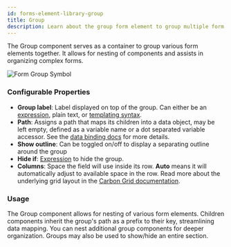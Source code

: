 ```yaml
---
id: forms-element-library-group
title: Group
description: Learn about the group form element to group multiple form components
---
```


The Group component serves as a container to group various form elements together. It allows for nesting of components and assists in organizing complex forms.

![Form Group Symbol](/img/form-icons/form-group.svg)

### Configurable Properties

- **Group label**: Label displayed on top of the group. Can either be an [expression](../../feel/language-guide/feel-expressions-introduction.md), plain text, or [templating syntax](../configuration/forms-config-templating-syntax.md).
- **Path**: Assigns a path that maps its children into a data object, may be left empty, defined as a variable name or a dot separated variable accessor. See the [data binding docs](../configuration/forms-config-data-binding.md) for more details.
- **Show outline**: Can be toggled on/off to display a separating outline around the group
- **Hide if**: [Expression](../../feel/language-guide/feel-expressions-introduction.md) to hide the group.
- **Columns**: Space the field will use inside its row. **Auto** means it will automatically adjust to available space in the row. Read more about the underlying grid layout in the [Carbon Grid documentation](https://carbondesignsystem.com/guidelines/2x-grid/overview).

### Usage

The Group component allows for nesting of various form elements. Children components inherit the group's path as a prefix to their key, streamlining data mapping. You can nest additional group components for deeper organization. Groups may also be used to show/hide an entire section.
